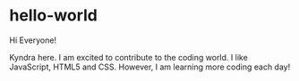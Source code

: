 # hello-world

Hi Everyone! 

Kyndra here. I am excited to contribute to the coding world. I like JavaScript, HTML5 and CSS.
However, I am learning more coding each day!

